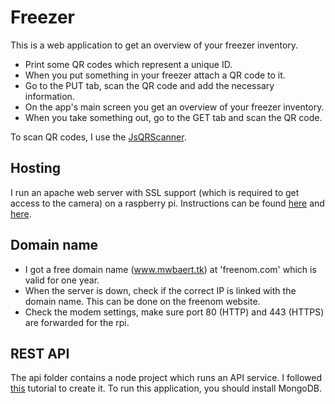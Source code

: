# Freezer

This is a web application to get an overview of your freezer inventory.

* Print some QR codes which represent a unique ID.
* When you put something in your freezer attach a QR code to it.
* Go to the PUT tab, scan the QR code and add the necessary information.
* On the app's main screen you get an overview of your freezer inventory.
* When you take something out, go to the GET tab and scan the QR code.

To scan QR codes, I use the [JsQRScanner](https://github.com/jbialobr/JsQRScanner).

## Hosting

I run an apache web server with SSL support (which is required to get access to the camera) on a raspberry pi. Instructions can be found [here](https://www.raspberrypi.org/documentation/remote-access/web-server/apache.md) and [here](https://pimylifeup.com/raspberry-pi-ssl-lets-encrypt/).

## Domain name

* I got a free domain name (www.mwbaert.tk) at 'freenom.com' which is valid for one year. 
* When the server is down, check if the correct IP is linked with the domain name. This can be done on the freenom website.
* Check the modem settings, make sure port 80 (HTTP) and 443 (HTTPS) are forwarded for the rpi.

## REST API

The api folder contains a node project which runs an API service. I followed [this](https://bezkoder.com/node-express-mongodb-crud-rest-api/) tutorial to create it. To run this application, you should install MongoDB.